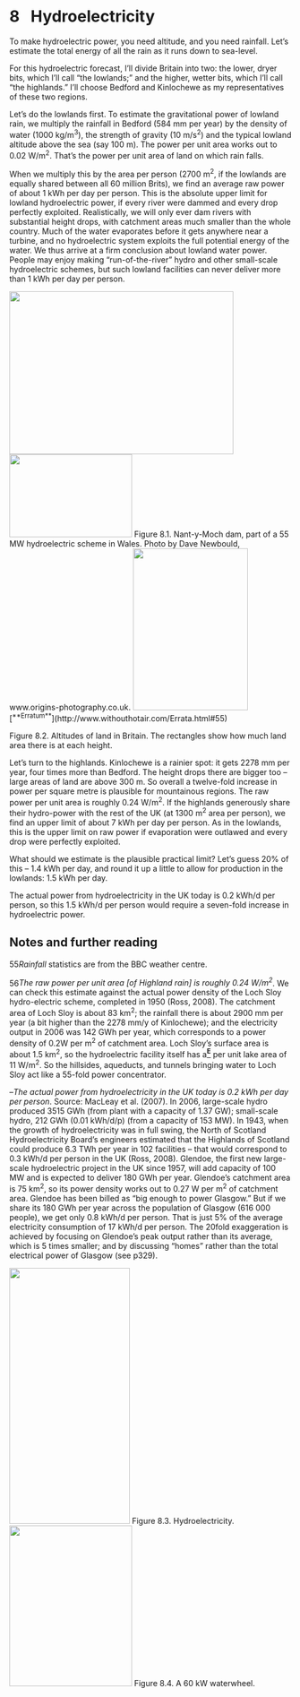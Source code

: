# 8   Hydroelectricity

To make hydroelectric power, you need altitude, and you need rainfall. Let’s estimate the total energy of all the rain as it runs down to sea-level.

For this hydroelectric forecast, I’ll divide Britain into two: the lower, dryer bits, which I’ll call “the lowlands;” and the higher, wetter bits, which I’ll call “the highlands.” I’ll choose Bedford and Kinlochewe as my representatives of these two regions.

Let’s do the lowlands first. To estimate the gravitational power of lowland rain, we multiply the rainfall in Bedford (584 mm per year) by the density of water (1000 kg/m<sup>3</sup>), the strength of gravity (10 m/s<sup>2</sup>) and the typical lowland altitude above the sea (say 100 m). The power per unit area works out to 0.02 W/m<sup>2</sup>. That’s the power per unit area of land on which rain falls.

When we multiply this by the area per person (2700 m<sup>2</sup>, if the lowlands are equally shared between all 60 million Brits), we find an average raw power of about 1 kWh per day per person. This is the absolute upper limit for lowland hydroelectric power, if every river were dammed and every drop perfectly exploited. Realistically, we will only ever dam rivers with substantial height drops, with catchment areas much smaller than the whole country. Much of the water evaporates before it gets anywhere near a turbine, and no hydroelectric system exploits the full potential energy of the water. We thus arrive at a firm conclusion about lowland water power. People may enjoy making “run-of-the-river” hydro and other small-scale hydroelectric schemes, but such lowland facilities can never deliver more than 1 kWh per day per person.

<img src="figure407.png" width="400" height="291" />

<img src="figure64.png" width="219" height="148" />
<span class="figurenumber">Figure 8.1</span>. Nant-y-Moch dam, part of a 55 MW hydroelectric scheme in Wales. Photo by Dave Newbould, <span class="websitetitle">www.origins-photography.co.uk</span>.

<img src="figure406.png" width="205" height="289" />
[<sup>**Erratum**</sup>](http://www.withouthotair.com/Errata.html#55)

<span class="figurenumber">Figure 8.2</span>. Altitudes of land in Britain. The rectangles show how much land area there is at each height.

Let’s turn to the highlands. Kinlochewe is a rainier spot: it gets 2278 mm per year, four times more than Bedford. The height drops there are bigger too – large areas of land are above 300 m. So overall a twelve-fold increase in power per square metre is plausible for mountainous regions. The raw power per unit area is roughly 0.24 W/m<sup>2</sup>. If the highlands generously share their hydro-power with the rest of the UK (at 1300 m<sup>2</sup> area per person), we find an upper limit of about 7 kWh per day per person. As in the lowlands, this is the upper limit on raw power if evaporation were outlawed and every drop were perfectly exploited.

What should we estimate is the plausible practical limit? Let’s guess 20% of this – 1.4 kWh per day, and round it up a little to allow for production in the lowlands: 1.5 kWh per day.

The actual power from hydroelectricity in the UK today is 0.2 kWh/d per person, so this 1.5 kWh/d per person would require a seven-fold increase in hydroelectric power.

## Notes and further reading

<span class="mark">55</span>*Rainfall* statistics are from the BBC weather centre.

<span class="mark">56</span>*The raw power per unit area \[of Highland rain\] is roughly 0.24 W/m<sup>2</sup>*. We can check this estimate against the actual power density of the Loch Sloy hydro-electric scheme, completed in 1950 (Ross, 2008). The catchment area of Loch Sloy is about 83 km<sup>2</sup>; the rainfall there is about 2900 mm per year (a bit higher than the 2278 mm/y of Kinlochewe); and the electricity output in 2006 was 142 GWh per year, which corresponds to a power density of 0.2W per m<sup>2</sup> of catchment area. Loch Sloy’s surface area is about 1.5 km<sup>2</sup>, so the hydroelectric facility itself has a[<sup>**E**</sup>](http://www.withouthotair.com/Errata.html#56) per unit lake area of 11 W/m<sup>2</sup>. So the hillsides, aqueducts, and tunnels bringing water to Loch Sloy act like a 55-fold power concentrator.

<span class="mark">–</span>*The actual power from hydroelectricity in the UK today is 0.2 kWh per day per person*. Source: MacLeay et al. (2007). In 2006, large-scale hydro produced 3515 GWh (from plant with a capacity of 1.37 GW); small-scale hydro, 212 GWh (0.01 kWh/d/p) (from a capacity of 153 MW). In 1943, when the growth of hydroelectricity was in full swing, the North of Scotland Hydroelectricity Board’s engineers estimated that the Highlands of Scotland could produce 6.3 TWh per year in 102 facilities – that would correspond to 0.3 kWh/d per person in the UK (Ross, 2008). Glendoe, the first new large-scale hydroelectric project in the UK since 1957, will add capacity of 100 MW and is expected to deliver 180 GWh per year. Glendoe’s catchment area is 75 km<sup>2</sup>, so its power density works out to 0.27 W per m<sup>2</sup> of catchment area. Glendoe has been billed as “big enough to power Glasgow.” But if we share its 180 GWh per year across the population of Glasgow (616 000 people), we get only 0.8 kWh/d per person. That is just 5% of the average electricity consumption of 17 kWh/d per person. The 20fold exaggeration is achieved by focusing on Glendoe’s peak output rather than its average, which is 5 times smaller; and by discussing “homes” rather than the total electrical power of Glasgow (see p329).

<img src="figure65.png" width="215" height="457" />
<span class="figurenumber">Figure 8.3</span>. Hydroelectricity.

<img src="figure66.png" width="219" height="287" />
<span class="figurenumber">Figure 8.4</span>. A 60 kW waterwheel.
